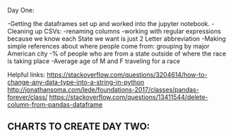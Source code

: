 Day One:

-Getting the dataframes set up and worked into the jupyter notebook.
-Cleaning up CSVs:
  -renaming columns
  -working with regular expressions because we know each State we want is just 2 Letter abbreviation
  -Making simple references about where people come from: grouping by major American city 
  -% of people who are from a state outside of where the race is taking place 
  -Average age of M and F traveling for a race 


Helpful links: 
https://stackoverflow.com/questions/3204614/how-to-change-any-data-type-into-a-string-in-python
http://jonathansoma.com/lede/foundations-2017/classes/pandas-forever/class/
https://stackoverflow.com/questions/13411544/delete-column-from-pandas-dataframe
 
 
CHARTS TO CREATE DAY TWO: 
-